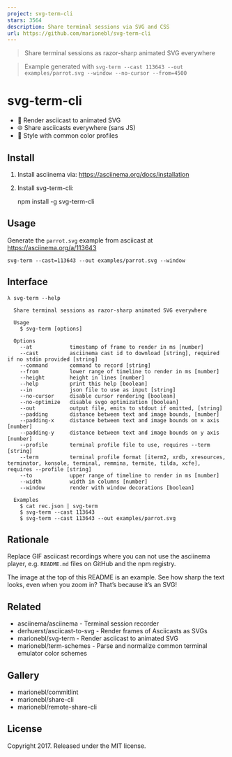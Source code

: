 ```yaml
---
project: svg-term-cli
stars: 3564
description: Share terminal sessions via SVG and CSS
url: https://github.com/marionebl/svg-term-cli
---
```


> Share terminal sessions as razor-sharp animated SVG everywhere

> Example generated with `svg-term --cast 113643 --out examples/parrot.svg --window --no-cursor --from=4500`

svg-term-cli
============

-   💄 Render asciicast to animated SVG
-   🌐 Share asciicasts everywhere (sans JS)
-   🤖 Style with common color profiles

Install
-------

1.  Install asciinema via: https://asciinema.org/docs/installation
2.  Install svg-term-cli:
    
    npm install -g svg-term-cli
    

Usage
-----

Generate the `parrot.svg` example from asciicast at https://asciinema.org/a/113643

```
svg-term --cast=113643 --out examples/parrot.svg --window
```

Interface
---------

```
λ svg-term --help

  Share terminal sessions as razor-sharp animated SVG everywhere

  Usage
    $ svg-term [options]

  Options
    --at            timestamp of frame to render in ms [number]
    --cast          asciinema cast id to download [string], required if no stdin provided [string]
    --command       command to record [string]
    --from          lower range of timeline to render in ms [number]
    --height        height in lines [number]
    --help          print this help [boolean]
    --in            json file to use as input [string]
    --no-cursor     disable cursor rendering [boolean]
    --no-optimize   disable svgo optimization [boolean]
    --out           output file, emits to stdout if omitted, [string]
    --padding       distance between text and image bounds, [number]
    --padding-x     distance between text and image bounds on x axis [number]
    --padding-y     distance between text and image bounds on y axis [number]
    --profile       terminal profile file to use, requires --term [string]
    --term          terminal profile format [iterm2, xrdb, xresources, terminator, konsole, terminal, remmina, termite, tilda, xcfe], requires --profile [string]
    --to            upper range of timeline to render in ms [number]
    --width         width in columns [number]
    --window        render with window decorations [boolean]

  Examples
    $ cat rec.json | svg-term
    $ svg-term --cast 113643
    $ svg-term --cast 113643 --out examples/parrot.svg
```

Rationale
---------

Replace GIF asciicast recordings where you can not use the asciinema player, e.g. `README.md` files on GitHub and the npm registry.

The image at the top of this README is an example. See how sharp the text looks, even when you zoom in? That’s because it’s an SVG!

Related
-------

-   asciinema/asciinema - Terminal session recorder
-   derhuerst/asciicast-to-svg - Render frames of Asciicasts as SVGs
-   marionebl/svg-term - Render asciicast to animated SVG
-   marionebl/term-schemes - Parse and normalize common terminal emulator color schemes

Gallery
-------

-   marionebl/commitlint
-   marionebl/share-cli
-   marionebl/remote-share-cli

License
-------

Copyright 2017. Released under the MIT license.
